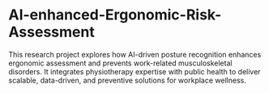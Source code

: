 # AI-enhanced-Ergonomic-Risk-Assessment
This research project explores how AI-driven posture recognition enhances ergonomic assessment and prevents work-related musculoskeletal disorders. It integrates physiotherapy expertise with public health to deliver scalable, data-driven, and preventive solutions for workplace wellness.
